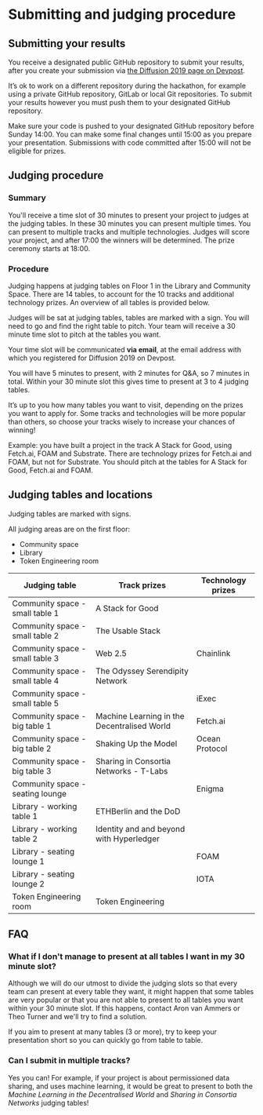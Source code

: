 # Submitting and judging procedure

## Submitting your results
You receive a designated public GitHub repository to submit your results, after you create your submission via [the Diffusion 2019 page on Devpost](https://diffusion2019.devpost.com).

It’s ok to work on a different repository during the hackathon, for example using a private GitHub repository, GitLab or local Git repositories. To submit your results however you must push them to your designated GitHub repository.

Make sure your code is pushed to your designated GitHub repository before Sunday 14:00. You can make some final changes until 15:00 as you prepare your presentation. Submissions with code committed after 15:00 will not be eligible for prizes.

## Judging procedure

### Summary

You'll receive a time slot of 30 minutes to present your project to judges at the judging tables. In these 30 minutes you can present multiple times. You can present to multiple tracks and multiple technologies. Judges will score your project, and after 17:00 the winners will be determined. The prize ceremony starts at 18:00.

### Procedure

Judging happens at judging tables on Floor 1 in the Library and Community Space. There are 14 tables, to account for the 10 tracks and additional technology prizes. An overview of all tables is provided below.

Judges will be sat at judging tables, tables are marked with a sign. You will need to go and find the right table to pitch.  Your team will receive a 30 minute time slot to pitch at the tables you want.

Your time slot will be communicated **via email**, at the email address with which you registered for Diffusion 2019 on Devpost.

You will have 5 minutes to present, with 2 minutes for Q&A, so 7 minutes in total. Within your 30 minute slot this gives time to present at 3 to 4 judging tables.

It’s up to you how many tables you want to visit, depending on the prizes you want to apply for. Some tracks and technologies will be more popular than others, so choose your tracks wisely to increase your chances of winning!

Example: you have built a project in the track A Stack for Good, using Fetch.ai, FOAM and Substrate. There are technology prizes for Fetch.ai and FOAM, but not for Substrate. You should pitch at the tables for A Stack for Good, Fetch.ai and FOAM.

## Judging tables and locations
Judging tables are marked with signs.

All judging areas are on the first floor:
- Community space
- Library
- Token Engineering room

**Judging table**|**Track prizes**|**Technology prizes**
-----|-----|-----
Community space - small table 1|A Stack for Good
Community space - small table 2|The Usable Stack
Community space - small table 3|Web 2.5|Chainlink
Community space - small table 4|The Odyssey Serendipity Network
Community space - small table 5||iExec
Community space - big table 1|Machine Learning in the Decentralised World|Fetch.ai
Community space - big table 2|Shaking Up the Model|Ocean Protocol
Community space - big table 3|Sharing in Consortia Networks - T-Labs
Community space - seating lounge||Enigma
Library - working table 1|ETHBerlin and the DoD
Library - working table 2|Identity and and beyond with Hyperledger
Library - seating lounge 1||FOAM
Library - seating lounge 2||IOTA
Token Engineering room|Token Engineering

## FAQ

### What if I don't manage to present at all tables I want in my 30 minute slot?

Although we will do our utmost to divide the judging slots so that every team can present at every table they want, it might happen that some tables are very popular or that you are not able to present to all tables you want within your 30 minute slot. If this happens, contact Aron van Ammers or Theo Turner and we'll try to find a solution.

If you aim to present at many tables (3 or more), try to keep your presentation short so you can quickly go from table to table.

### Can I submit in multiple tracks?

Yes you can! For example, if your project is about permissioned data sharing, and uses machine learning, it would be great to present to both the _Machine Learning in the Decentralised World_ and _Sharing in Consortia Networks_ judging tables!
